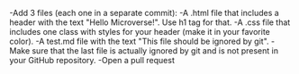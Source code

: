 -Add 3 files (each one in a separate commit):
-A .html file that includes a header with the text "Hello Microverse!". Use h1 tag for that.
-A .css file that includes one class with styles for your header (make it in your favorite color).
-A test.md file with the text "This file should be ignored by git".
-Make sure that the last file is actually ignored by git and is not present in your GitHub repository.
-Open a pull request